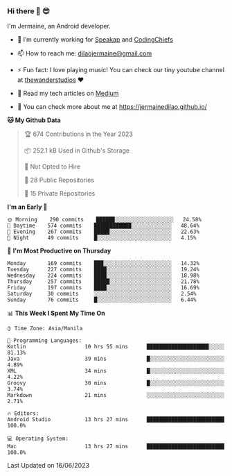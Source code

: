 ### Hi there 👋 😎
I'm Jermaine, an Android developer.

- 🔭 I’m currently working for [Speakap](https://www.speakap.com/) and [CodingChiefs](https://codingchiefs.com/en/)

- 📫 How to reach me: dilaojermaine@gmail.com

- ⚡ Fun fact: I love playing music! You can check our tiny youtube channel at [thewanderstudios](https://www.youtube.com/thewanderstudios) ♥️

- 📖 Read my tech articles on [Medium](https://jermainedilao.medium.com/)

- 👀 You can check more about me at https://jermainedilao.github.io/

<!--
**jermainedilao/jermainedilao** is a ✨ _special_ ✨ repository because its `README.md` (this file) appears on your GitHub profile.

Here are some ideas to get you started:

- 🔭 I’m currently working on ...
- 🌱 I’m currently learning ...
- 👯 I’m looking to collaborate on ...
- 🤔 I’m looking for help with ...
- 💬 Ask me about ...
- 📫 How to reach me: ...
- 😄 Pronouns: ...
- ⚡ Fun fact: ...
-->

<!--START_SECTION:waka-->
**🐱 My Github Data** 

> 🏆 674 Contributions in the Year 2023
 > 
> 📦 252.1 kB Used in Github's Storage 
 > 
> 🚫 Not Opted to Hire
 > 
> 📜 28 Public Repositories 
 > 
> 🔑 15 Private Repositories  
 > 
**I'm an Early 🐤** 

```text
🌞 Morning    290 commits    ██████░░░░░░░░░░░░░░░░░░░   24.58% 
🌆 Daytime    574 commits    ████████████░░░░░░░░░░░░░   48.64% 
🌃 Evening    267 commits    █████░░░░░░░░░░░░░░░░░░░░   22.63% 
🌙 Night      49 commits     █░░░░░░░░░░░░░░░░░░░░░░░░   4.15%

```
📅 **I'm Most Productive on Thursday** 

```text
Monday       169 commits    ███░░░░░░░░░░░░░░░░░░░░░░   14.32% 
Tuesday      227 commits    ████░░░░░░░░░░░░░░░░░░░░░   19.24% 
Wednesday    224 commits    ████░░░░░░░░░░░░░░░░░░░░░   18.98% 
Thursday     257 commits    █████░░░░░░░░░░░░░░░░░░░░   21.78% 
Friday       197 commits    ████░░░░░░░░░░░░░░░░░░░░░   16.69% 
Saturday     30 commits     ░░░░░░░░░░░░░░░░░░░░░░░░░   2.54% 
Sunday       76 commits     █░░░░░░░░░░░░░░░░░░░░░░░░   6.44%

```


📊 **This Week I Spent My Time On** 

```text
⌚︎ Time Zone: Asia/Manila

💬 Programming Languages: 
Kotlin                   10 hrs 55 mins      ████████████████████░░░░░   81.13% 
Java                     39 mins             █░░░░░░░░░░░░░░░░░░░░░░░░   4.89% 
XML                      34 mins             █░░░░░░░░░░░░░░░░░░░░░░░░   4.22% 
Groovy                   30 mins             █░░░░░░░░░░░░░░░░░░░░░░░░   3.74% 
Markdown                 21 mins             ░░░░░░░░░░░░░░░░░░░░░░░░░   2.71%

🔥 Editors: 
Android Studio           13 hrs 27 mins      █████████████████████████   100.0%

💻 Operating System: 
Mac                      13 hrs 27 mins      █████████████████████████   100.0%

```


 Last Updated on 16/06/2023
<!--END_SECTION:waka-->
